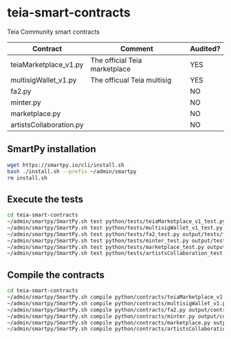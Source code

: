 # teia-smart-contracts

Teia Community smart contracts

| Contract                | Comment                       | Audited? |
| ------------------------|-------------------------------|----------|
| teiaMarketplace_v1.py   | The official Teia marketplace | YES      |
| multisigWallet_v1.py    | The officual Teia multisig    | YES      |
| fa2.py                  |                               | NO       |
| minter.py               |                               | NO       |
| marketplace.py          |                               | NO       |
| artistsCollaboration.py |                               | NO       |


## SmartPy installation

```bash
wget https://smartpy.io/cli/install.sh
bash ./install.sh --prefix ~/admin/smartpy
rm install.sh
```

## Execute the tests

```bash
cd teia-smart-contracts
~/admin/smartpy/SmartPy.sh test python/tests/teiaMarketplace_v1_test.py output/tests/teiaMarketplace_v1 --html --purge
~/admin/smartpy/SmartPy.sh test python/tests/multisigWallet_v1_test.py output/tests/multisigWallet_v1 --html --purge
~/admin/smartpy/SmartPy.sh test python/tests/fa2_test.py output/tests/fa2 --html --purge
~/admin/smartpy/SmartPy.sh test python/tests/minter_test.py output/tests/minter --html --purge
~/admin/smartpy/SmartPy.sh test python/tests/marketplace_test.py output/tests/marketplace --html --purge
~/admin/smartpy/SmartPy.sh test python/tests/artistsCollaboration_test.py output/tests/artistsCollaboration --html --purge
```

## Compile the contracts

```bash
cd teia-smart-contracts
~/admin/smartpy/SmartPy.sh compile python/contracts/teiaMarketplace_v1.py output/contracts/teiaMarketplace_v1 --html --purge
~/admin/smartpy/SmartPy.sh compile python/contracts/multisigWallet_v1.py output/contracts/multisigWallet_v1 --html --purge
~/admin/smartpy/SmartPy.sh compile python/contracts/fa2.py output/contracts/fa2 --html --purge
~/admin/smartpy/SmartPy.sh compile python/contracts/minter.py output/contracts/minter --html --purge
~/admin/smartpy/SmartPy.sh compile python/contracts/marketplace.py output/contracts/marketplace --html --purge
~/admin/smartpy/SmartPy.sh compile python/contracts/artistsCollaboration.py output/contracts/artistsCollaboration --html --purge
```
